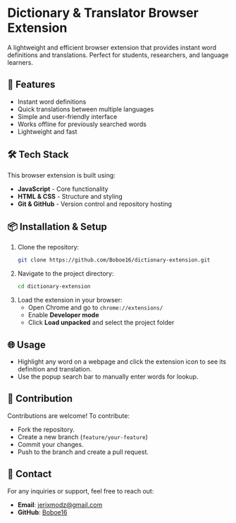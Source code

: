 # Dictionary & Translator Browser Extension

A lightweight and efficient browser extension that provides instant word definitions and translations. Perfect for students, researchers, and language learners.

## 🚀 Features

- Instant word definitions
- Quick translations between multiple languages
- Simple and user-friendly interface
- Works offline for previously searched words
- Lightweight and fast

## 🛠 Tech Stack

This browser extension is built using:

- **JavaScript** - Core functionality
- **HTML & CSS** - Structure and styling
- **Git & GitHub** - Version control and repository hosting

## 📦 Installation & Setup

1. Clone the repository:
   ```bash
   git clone https://github.com/Boboe16/dictionary-extension.git
   ```
2. Navigate to the project directory:
   ```bash
   cd dictionary-extension
   ```
3. Load the extension in your browser:
   - Open Chrome and go to `chrome://extensions/`
   - Enable **Developer mode**
   - Click **Load unpacked** and select the project folder

## 🌐 Usage

- Highlight any word on a webpage and click the extension icon to see its definition and translation.
- Use the popup search bar to manually enter words for lookup.

## 🤝 Contribution

Contributions are welcome! To contribute:
- Fork the repository.
- Create a new branch (`feature/your-feature`)
- Commit your changes.
- Push to the branch and create a pull request.

## 📧 Contact

For any inquiries or support, feel free to reach out:
- **Email**: jerixmodz@gmail.com
- **GitHub**: [Boboe16](https://github.com/Boboe16)
